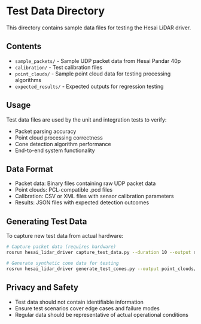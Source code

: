 # Test Data Directory

This directory contains sample data files for testing the Hesai LiDAR driver.

## Contents

- `sample_packets/` - Sample UDP packet data from Hesai Pandar 40p
- `calibration/` - Test calibration files
- `point_clouds/` - Sample point cloud data for testing processing algorithms
- `expected_results/` - Expected outputs for regression testing

## Usage

Test data files are used by the unit and integration tests to verify:
- Packet parsing accuracy
- Point cloud processing correctness
- Cone detection algorithm performance
- End-to-end system functionality

## Data Format

- Packet data: Binary files containing raw UDP packet data
- Point clouds: PCL-compatible .pcd files
- Calibration: CSV or XML files with sensor calibration parameters
- Results: JSON files with expected detection outcomes

## Generating Test Data

To capture new test data from actual hardware:

```bash
# Capture packet data (requires hardware)
rosrun hesai_lidar_driver capture_test_data.py --duration 10 --output sample_packets/

# Generate synthetic cone data for testing
rosrun hesai_lidar_driver generate_test_cones.py --output point_clouds/synthetic_cones.pcd
```

## Privacy and Safety

- Test data should not contain identifiable information
- Ensure test scenarios cover edge cases and failure modes
- Regular data should be representative of actual operational conditions
